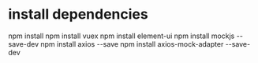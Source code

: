 # install dependencies
npm install
npm install vuex
npm install element-ui
npm install mockjs --save-dev
npm install axios --save
npm install axios-mock-adapter --save-dev